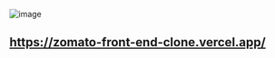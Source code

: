 ![image](https://github.com/user-attachments/assets/aa5975ec-3677-4614-9ed8-c0405c036b47)

## https://zomato-front-end-clone.vercel.app/
